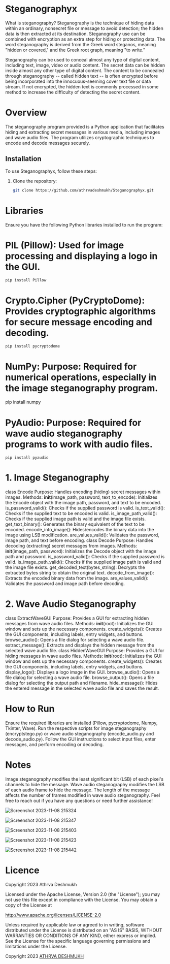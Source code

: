 # Steganographyx

What is steganography?
Steganography is the technique of hiding data within an ordinary, nonsecret file or message to avoid detection; the hidden data is then extracted at its destination. Steganography use can be combined with encryption as an extra step for hiding or protecting data. The word steganography is derived from the Greek word steganos, meaning "hidden or covered," and the Greek root graph, meaning "to write."

Steganography can be used to conceal almost any type of digital content, including text, image, video or audio content. The secret data can be hidden inside almost any other type of digital content. The content to be concealed through steganography -- called hidden text -- is often encrypted before being incorporated into the innocuous-seeming cover text file or data stream. If not encrypted, the hidden text is commonly processed in some method to increase the difficulty of detecting the secret content.

# Overview
The steganography program provided is a Python application that facilitates hiding and extracting secret messages in various media, including images and wave audio files. The program utilizes cryptographic techniques to encode and decode messages securely.

## Installation

To use Steganographyx, follow these steps:

1. Clone the repository:
   ```bash
   git clone https://github.com/athrvadeshmukh/Steganographyx.git

# Libraries
Ensure you have the following Python libraries installed to run the program:

# PIL (Pillow): Used for image processing and displaying a logo in the GUI.
```
pip install Pillow
```

# Crypto.Cipher (PyCryptoDome): Provides cryptographic algorithms for secure message encoding and decoding.
```
pip install pycryptodome
```

# NumPy: Purpose: Required for numerical operations, especially in the image steganography program.
pip install numpy

# PyAudio: Purpose: Required for wave audio steganography programs to work with audio files.
```
pip install pyaudio
```

# 1. Image Steganography
class Encode
Purpose: Handles encoding (hiding) secret messages within images.
Methods:
__init__(image_path, password, text_to_encode): Initializes the Encode object with the image path, password, and text to be encoded.
is_password_valid(): Checks if the supplied password is valid.
is_text_valid(): Checks if the supplied text to be encoded is valid.
is_image_path_valid(): Checks if the supplied image path is valid and the image file exists.
get_text_binary(): Generates the binary equivalent of the text to be encoded.
encode_into_image(): Hides/encodes the binary data into the image using LSB modification.
are_values_valid(): Validates the password, image path, and text before encoding.
class Decode
Purpose: Handles decoding (extracting) secret messages from images.
Methods:
__init__(image_path, password): Initializes the Decode object with the image path and password.
is_password_valid(): Checks if the supplied password is valid.
is_image_path_valid(): Checks if the supplied image path is valid and the image file exists.
get_decoded_text(bytes_string): Decrypts the extracted bytes string to obtain the original text.
decode_from_image(): Extracts the encoded binary data from the image.
are_values_valid(): Validates the password and image path before decoding.

# 2. Wave Audio Steganography
class ExtractWaveGUI
Purpose: Provides a GUI for extracting hidden messages from wave audio files.
Methods:
__init__(root): Initializes the GUI window and sets up the necessary components.
create_widgets(): Creates the GUI components, including labels, entry widgets, and buttons.
browse_audio(): Opens a file dialog for selecting a wave audio file.
extract_message(): Extracts and displays the hidden message from the selected wave audio file.
class HiddenWaveGUI
Purpose: Provides a GUI for hiding messages in wave audio files.
Methods:
__init__(root): Initializes the GUI window and sets up the necessary components.
create_widgets(): Creates the GUI components, including labels, entry widgets, and buttons.
display_logo(): Displays a logo image in the GUI.
browse_audio(): Opens a file dialog for selecting a wave audio file.
browse_output(): Opens a file dialog for selecting the output path and filename.
hide_message(): Hides the entered message in the selected wave audio file and saves the result.

# How to Run
Ensure the required libraries are installed (Pillow, pycryptodome, Numpy, Tkinter, Wave).
Run the respective scripts for image steganography (encryptstego.py) or wave audio steganography (encode_audio.py and decode_audio.py).
Follow the GUI instructions to select input files, enter messages, and perform encoding or decoding.

# Notes
Image steganography modifies the least significant bit (LSB) of each pixel's channels to hide the message.
Wave audio steganography modifies the LSB of each audio frame to hide the message.
The length of the message affects the number of frames modified in wave audio steganography.
Feel free to reach out if you have any questions or need further assistance!


![Screenshot 2023-11-08 215324](https://github.com/athrvadeshmukh/Steganography/assets/112002659/ec27df9b-bffc-4652-ad69-572ae869fe1a)

![Screenshot 2023-11-08 215347](https://github.com/athrvadeshmukh/Steganography/assets/112002659/95687878-500f-470a-88a4-af81c3d83dcd)

![Screenshot 2023-11-08 215403](https://github.com/athrvadeshmukh/Steganography/assets/112002659/32b23071-ed10-42bc-82d5-b0e53fb4d05f)

![Screenshot 2023-11-08 215423](https://github.com/athrvadeshmukh/Steganography/assets/112002659/5f53581c-ad8f-4cd6-b547-88381c76fac5)

![Screenshot 2023-11-08 215442](https://github.com/athrvadeshmukh/Steganography/assets/112002659/5e879a0e-12ff-46ad-802b-487fad44bfd5)





# Licence 
Copyright 2023 Athrva Deshmukh

Licensed under the Apache License, Version 2.0 (the "License");
you may not use this file except in compliance with the License.
You may obtain a copy of the License at

   http://www.apache.org/licenses/LICENSE-2.0

Unless required by applicable law or agreed to in writing, software
distributed under the License is distributed on an "AS IS" BASIS,
WITHOUT WARRANTIES OR CONDITIONS OF ANY KIND, either express or implied.
See the License for the specific language governing permissions and
limitations under the License.

Copyright 2023 [ATHRVA DESHMUKH](https://github.com/athrvadeshmukh)
